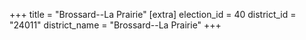 +++
title = "Brossard--La Prairie"
[extra]
election_id = 40
district_id = "24011"
district_name = "Brossard--La Prairie"
+++
